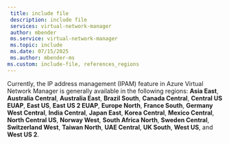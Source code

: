 ```yaml
---
 title: include file
 description: include file
 services: virtual-network-manager
 author: mbender
 ms.service: virtual-network-manager
 ms.topic: include
 ms.date: 07/15/2025
 ms.author: mbender-ms
ms.custom: include-file, references_regions
---
```


Currently, the IP address management (IPAM) feature in Azure Virtual Network Manager is generally available in the following regions: **Asia East**, **Australia Central**, **Australia East**, **Brazil South**, **Canada Central**, **Central US EUAP**, **East US**, **East US 2 EUAP**, **Europe North**, **France South**, **Germany West Central**, **India Central**, **Japan East**, **Korea Central**, **Mexico Central**, **North Central US**, **Norway West**, **South Africa North**, **Sweden Central**, **Switzerland West**, **Taiwan North**, **UAE Central**, **UK South**, **West US**, and **West US 2**.

